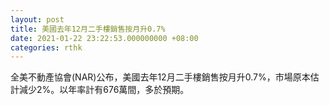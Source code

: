 ```yaml
---
layout: post
title: 美國去年12月二手樓銷售按月升0.7%
date: 2021-01-22 23:22:53.000000000 +08:00
categories: rthk
---
```


全美不動產協會(NAR)公布，美國去年12月二手樓銷售按月升0.7%，市場原本估計減少2%。以年率計有676萬間，多於預期。
